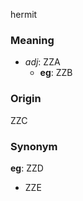 hermit
### Meaning
+ _adj_: ZZA
    + __eg__: ZZB

### Origin

ZZC

### Synonym

__eg__: ZZD

+ ZZE


